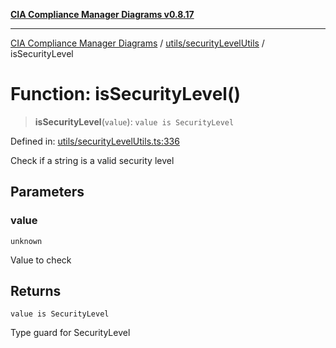 [**CIA Compliance Manager Diagrams v0.8.17**](../../../README.md)

***

[CIA Compliance Manager Diagrams](../../../modules.md) / [utils/securityLevelUtils](../README.md) / isSecurityLevel

# Function: isSecurityLevel()

> **isSecurityLevel**(`value`): `value is SecurityLevel`

Defined in: [utils/securityLevelUtils.ts:336](https://github.com/Hack23/cia-compliance-manager/blob/6a2219920f4c187f7eafa3e355e36b35c9c19248/src/utils/securityLevelUtils.ts#L336)

Check if a string is a valid security level

## Parameters

### value

`unknown`

Value to check

## Returns

`value is SecurityLevel`

Type guard for SecurityLevel
